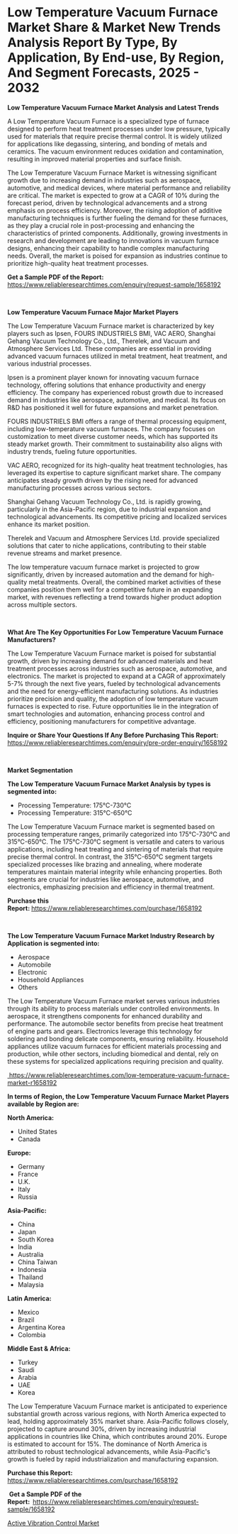 <p><h1>Low Temperature Vacuum Furnace Market Share & Market New Trends Analysis Report By Type, By Application, By End-use, By Region, And Segment Forecasts, 2025 - 2032</h1></p><p><strong>Low Temperature Vacuum Furnace Market Analysis and Latest Trends</strong></p>
<p><p>A Low Temperature Vacuum Furnace is a specialized type of furnace designed to perform heat treatment processes under low pressure, typically used for materials that require precise thermal control. It is widely utilized for applications like degassing, sintering, and bonding of metals and ceramics. The vacuum environment reduces oxidation and contamination, resulting in improved material properties and surface finish.</p><p>The Low Temperature Vacuum Furnace Market is witnessing significant growth due to increasing demand in industries such as aerospace, automotive, and medical devices, where material performance and reliability are critical. The market is expected to grow at a CAGR of 10% during the forecast period, driven by technological advancements and a strong emphasis on process efficiency. Moreover, the rising adoption of additive manufacturing techniques is further fueling the demand for these furnaces, as they play a crucial role in post-processing and enhancing the characteristics of printed components. Additionally, growing investments in research and development are leading to innovations in vacuum furnace designs, enhancing their capability to handle complex manufacturing needs. Overall, the market is poised for expansion as industries continue to prioritize high-quality heat treatment processes.</p></p>
<p><strong>Get a Sample PDF of the Report:&nbsp;</strong> <a href="https://www.reliableresearchtimes.com/enquiry/request-sample/1658192?utm_campaign=2007&utm_medium=2&utm_source=Github&utm_content=ia&utm_term=17022025&utm_id=low-temperature-vacuum-furnace">https://www.reliableresearchtimes.com/enquiry/request-sample/1658192</a></p>
<p>&nbsp;</p>
<p><strong>Low Temperature Vacuum Furnace Major Market Players</strong></p>
<p><p>The Low Temperature Vacuum Furnace market is characterized by key players such as Ipsen, FOURS INDUSTRIELS BMI, VAC AERO, Shanghai Gehang Vacuum Technology Co., Ltd., Therelek, and Vacuum and Atmosphere Services Ltd. These companies are essential in providing advanced vacuum furnaces utilized in metal treatment, heat treatment, and various industrial processes.</p><p>Ipsen is a prominent player known for innovating vacuum furnace technology, offering solutions that enhance productivity and energy efficiency. The company has experienced robust growth due to increased demand in industries like aerospace, automotive, and medical. Its focus on R&D has positioned it well for future expansions and market penetration.</p><p>FOURS INDUSTRIELS BMI offers a range of thermal processing equipment, including low-temperature vacuum furnaces. The company focuses on customization to meet diverse customer needs, which has supported its steady market growth. Their commitment to sustainability also aligns with industry trends, fueling future opportunities.</p><p>VAC AERO, recognized for its high-quality heat treatment technologies, has leveraged its expertise to capture significant market share. The company anticipates steady growth driven by the rising need for advanced manufacturing processes across various sectors.</p><p>Shanghai Gehang Vacuum Technology Co., Ltd. is rapidly growing, particularly in the Asia-Pacific region, due to industrial expansion and technological advancements. Its competitive pricing and localized services enhance its market position.</p><p>Therelek and Vacuum and Atmosphere Services Ltd. provide specialized solutions that cater to niche applications, contributing to their stable revenue streams and market presence.</p><p>The low temperature vacuum furnace market is projected to grow significantly, driven by increased automation and the demand for high-quality metal treatments. Overall, the combined market activities of these companies position them well for a competitive future in an expanding market, with revenues reflecting a trend towards higher product adoption across multiple sectors.</p></p>
<p>&nbsp;</p>
<p><strong>What Are The Key Opportunities For Low Temperature Vacuum Furnace Manufacturers?</strong></p>
<p><p>The Low Temperature Vacuum Furnace market is poised for substantial growth, driven by increasing demand for advanced materials and heat treatment processes across industries such as aerospace, automotive, and electronics. The market is projected to expand at a CAGR of approximately 5-7% through the next five years, fueled by technological advancements and the need for energy-efficient manufacturing solutions. As industries prioritize precision and quality, the adoption of low temperature vacuum furnaces is expected to rise. Future opportunities lie in the integration of smart technologies and automation, enhancing process control and efficiency, positioning manufacturers for competitive advantage.</p></p>
<p><strong>Inquire or Share Your Questions If Any Before Purchasing This Report:</strong> <a href="https://www.reliableresearchtimes.com/enquiry/pre-order-enquiry/1658192?utm_campaign=2007&utm_medium=2&utm_source=Github&utm_content=ia&utm_term=17022025&utm_id=low-temperature-vacuum-furnace">https://www.reliableresearchtimes.com/enquiry/pre-order-enquiry/1658192</a></p>
<p>&nbsp;</p>
<p><strong>Market Segmentation</strong></p>
<p><strong>The Low Temperature Vacuum Furnace Market Analysis by types is segmented into:</strong></p>
<p><ul><li>Processing Temperature: 175°C-730°C</li><li>Processing Temperature: 315°C-650°C</li></ul></p>
<p><p>The Low Temperature Vacuum Furnace market is segmented based on processing temperature ranges, primarily categorized into 175°C-730°C and 315°C-650°C. The 175°C-730°C segment is versatile and caters to various applications, including heat treating and sintering of materials that require precise thermal control. In contrast, the 315°C-650°C segment targets specialized processes like brazing and annealing, where moderate temperatures maintain material integrity while enhancing properties. Both segments are crucial for industries like aerospace, automotive, and electronics, emphasizing precision and efficiency in thermal treatment.</p></p>
<p><strong>Purchase this Report:&nbsp;</strong><a href="https://www.reliableresearchtimes.com/purchase/1658192?utm_campaign=2007&utm_medium=2&utm_source=Github&utm_content=ia&utm_term=17022025&utm_id=low-temperature-vacuum-furnace">https://www.reliableresearchtimes.com/purchase/1658192</a></p>
<p>&nbsp;</p>
<p><strong>The Low Temperature Vacuum Furnace Market Industry Research by Application is segmented into:</strong></p>
<p><ul><li>Aerospace</li><li>Automobile</li><li>Electronic</li><li>Household Appliances</li><li>Others</li></ul></p>
<p><p>The Low Temperature Vacuum Furnace market serves various industries through its ability to process materials under controlled environments. In aerospace, it strengthens components for enhanced durability and performance. The automobile sector benefits from precise heat treatment of engine parts and gears. Electronics leverage this technology for soldering and bonding delicate components, ensuring reliability. Household appliances utilize vacuum furnaces for efficient materials processing and production, while other sectors, including biomedical and dental, rely on these systems for specialized applications requiring precision and quality.</p></p>
<p><a href="https://www.reliableresearchtimes.com/low-temperature-vacuum-furnace-market-r1658192?utm_campaign=2007&utm_medium=2&utm_source=Github&utm_content=ia&utm_term=17022025&utm_id=low-temperature-vacuum-furnace">&nbsp;https://www.reliableresearchtimes.com/low-temperature-vacuum-furnace-market-r1658192</a></p>
<p><strong>In terms of Region, the Low Temperature Vacuum Furnace Market Players available by Region are:</strong></p>
<p>
    <p> <strong> North America: </strong>
        <ul>
            <li>United States</li>
            <li>Canada</li>
        </ul>
        </p> 
    <p> <strong> Europe: </strong>
        <ul>
            <li>Germany</li>
            <li>France</li>
            <li>U.K.</li>
            <li>Italy</li>
            <li>Russia</li>
        </ul>
        </p> 
    <p> <strong> Asia-Pacific: </strong>
        <ul>
            <li>China</li>
            <li>Japan</li>
            <li>South Korea</li>
            <li>India</li>
            <li>Australia</li>
            <li>China Taiwan</li>
            <li>Indonesia</li>
            <li>Thailand</li>
            <li>Malaysia</li>
        </ul>
        </p> 
    <p> <strong> Latin America: </strong>
        <ul>
            <li>Mexico</li>
            <li>Brazil</li>
            <li>Argentina Korea</li>
            <li>Colombia</li>
        </ul>
        </p> 
    <p> <strong> Middle East & Africa: </strong>
        <ul>
            <li>Turkey</li>
            <li>Saudi</li>
            <li>Arabia</li>
            <li>UAE</li>
            <li>Korea</li>
        </ul>
    </p>
    </p>
<p><p>The Low Temperature Vacuum Furnace market is anticipated to experience substantial growth across various regions, with North America expected to lead, holding approximately 35% market share. Asia-Pacific follows closely, projected to capture around 30%, driven by increasing industrial applications in countries like China, which contributes around 20%. Europe is estimated to account for 15%. The dominance of North America is attributed to robust technological advancements, while Asia-Pacific's growth is fueled by rapid industrialization and manufacturing expansion.</p></p>
<p><strong>Purchase this Report: </strong><a href="https://www.reliableresearchtimes.com/purchase/1658192?utm_campaign=2007&utm_medium=2&utm_source=Github&utm_content=ia&utm_term=17022025&utm_id=low-temperature-vacuum-furnace">https://www.reliableresearchtimes.com/purchase/1658192</a></p>
<p>&nbsp;<strong>Get a Sample PDF of the Report:&nbsp;&nbsp;</strong><a href="https://www.reliableresearchtimes.com/enquiry/request-sample/1658192?utm_campaign=2007&utm_medium=2&utm_source=Github&utm_content=ia&utm_term=17022025&utm_id=low-temperature-vacuum-furnace">https://www.reliableresearchtimes.com/enquiry/request-sample/1658192</a></p>
<p><strong></strong></p>
<p><p><a href="https://github.com/angelajermaine/Market-Research-Report-List-6/blob/main/active-vibration-control-market.md?utm_campaign=2007&utm_medium=2&utm_source=Github&utm_content=ia&utm_term=17022025&utm_id=low-temperature-vacuum-furnace">Active Vibration Control Market</a></p></p>